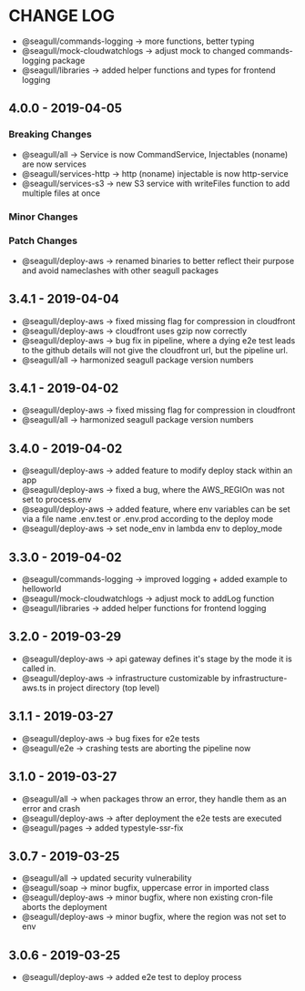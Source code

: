 # CHANGE LOG

- @seagull/commands-logging -> more functions, better typing
- @seagull/mock-cloudwatchlogs -> adjust mock to changed commands-logging package
- @seagull/libraries -> added helper functions and types for frontend logging

## 4.0.0 - 2019-04-05

### Breaking Changes

- @seagull/all -> Service is now CommandService, Injectables (noname) are now services
- @seagull/services-http -> http (noname) injectable is now http-service
- @seagull/services-s3 -> new S3 service with writeFiles function to add multiple files at once

### Minor Changes

### Patch Changes

- @seagull/deploy-aws -> renamed binaries to better reflect their purpose and avoid nameclashes with other seagull packages

## 3.4.1 - 2019-04-04

- @seagull/deploy-aws -> fixed missing flag for compression in cloudfront
- @seagull/deploy-aws -> cloudfront uses gzip now correctly
- @seagull/deploy-aws -> bug fix in pipeline, where a dying e2e test leads to the github details will not give the cloudfront url, but the pipeline url.
- @seagull/all -> harmonized seagull package version numbers

## 3.4.1 - 2019-04-02

- @seagull/deploy-aws -> fixed missing flag for compression in cloudfront
- @seagull/all -> harmonized seagull package version numbers

## 3.4.0 - 2019-04-02

- @seagull/deploy-aws -> added feature to modify deploy stack within an app
- @seagull/deploy-aws -> fixed a bug, where the AWS_REGIOn was not set to process.env
- @seagull/deploy-aws -> added feature, where env variables can be set via a file name .env.test or .env.prod according to the deploy mode
- @seagull/deploy-aws -> set node_env in lambda env to deploy_mode

## 3.3.0 - 2019-04-02

- @seagull/commands-logging -> improved logging + added example to helloworld
- @seagull/mock-cloudwatchlogs -> adjust mock to addLog function
- @seagull/libraries -> added helper functions for frontend logging

## 3.2.0 - 2019-03-29

- @seagull/deploy-aws -> api gateway defines it's stage by the mode it is called in.
- @seagull/deploy-aws -> infrastructure customizable by infrastructure-aws.ts in project directory (top level)

## 3.1.1 - 2019-03-27

- @seagull/deploy-aws -> bug fixes for e2e tests
- @seagull/e2e -> crashing tests are aborting the pipeline now

## 3.1.0 - 2019-03-27

- @seagull/all -> when packages throw an error, they handle them as an error and crash
- @seagull/deploy-aws -> after deployment the e2e tests are executed
- @seagull/pages -> added typestyle-ssr-fix

## 3.0.7 - 2019-03-25

- @seagull/all -> updated security vulnerability
- @seagull/soap -> minor bugfix, uppercase error in imported class
- @seagull/deploy-aws -> minor bugfix, where non existing cron-file aborts the deployment
- @seagull/deploy-aws -> minor bugfix, where the region was not set to env

## 3.0.6 - 2019-03-25

- @seagull/deploy-aws -> added e2e test to deploy process
